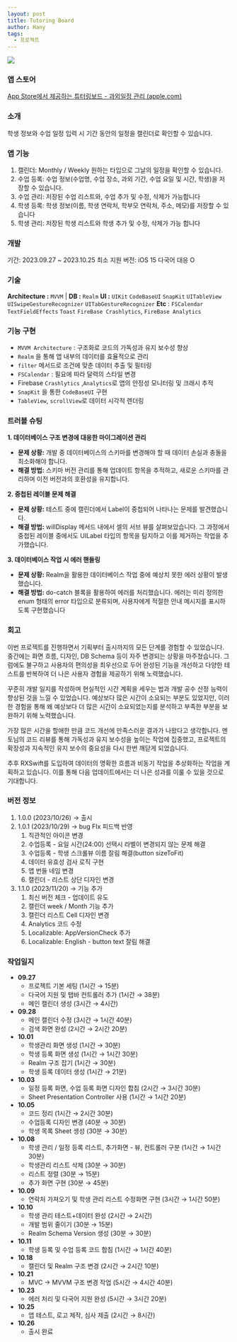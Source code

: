 ```yaml
---
layout: post
title: Tutoring Board
author: Hany
tags:
  - 프로젝트
---
```


![](https://i.imgur.com/qSTXe2y.png)

### **앱 스토어**
[App Store에서 제공하는 튜터링보드 - 과외일정 관리 (apple.com)](https://apps.apple.com/kr/app/%ED%8A%9C%ED%84%B0%EB%A7%81%EB%B3%B4%EB%93%9C-%EA%B3%BC%EC%99%B8%EC%9D%BC%EC%A0%95-%EA%B4%80%EB%A6%AC/id6470282118)

### **소개**
학생 정보와 수업 일정 입력 시 기간 동안의 일정을 캘린더로 확인할 수 있습니다.

### **앱 기능**
1. 캘린더: Monthly / Weekly 원하는 타입으로 그날의 일정을 확인할 수 있습니다. 
2. 수업 등록: 수업 정보(수업명, 수업 장소, 과외 기간, 수업 요일 및 시간, 학생)을 저장할 수 있습니다.
3. 수업 관리: 저장된 수업 리스트와, 수업 추가 및 수정, 삭제가 가능합니다
4. 학생 등록: 학생 정보(이름, 학생 연락처, 학부모 연락처, 주소, 메모)를 저장할 수 있습니다
5. 학생 관리: 저장된 학생 리스트와 학생 추가 및 수정, 삭제가 가능 합니다

### **개발**
기간: 2023.09.27 ~ 2023.10.25
최소 지원 버전: iOS 15
다국어 대응 O

### **기술**
**Architecture :** `MVVM`   | **DB :** `Realm`
**UI :** `UIKit` `CodeBaseUI` `SnapKit` `UITableView` `UISwipeGestureRecognizer` `UITabGestureRecognizer`
**Etc** : `FSCalendar` `TextFieldEffects` `Toast` `FireBase Crashlytics`, `FireBase Analytics`

### **기능 구현**
- `MVVM Architecture` : 구조화로 코드의 가독성과 유지 보수성 향상
- `Realm` 을 통해 앱 내부의 데이터를 효율적으로 관리
- `filter` 메서드로 조건에 맞춘 데이터 추출 및 필터링
- `FSCalendar` : 필요에 따라 달력의 스타일 변경
- Firebase `Crashlytics` ,`Analytics`로 앱의 안정성 모니터링 및 크래시 추적
- `SnapKit` 을 통한 `CodeBaseUI` 구현
- `TableView`, `scrollView`로 데이터 시각적 렌더링

### **트러블 슈팅**
**1. 데이터베이스 구조 변경에 대응한 마이그레이션 관리**
- **문제 상황:** 개발 중 데이터베이스의 스키마를 변경해야 할 때 데이터 손실과 충돌을 최소화해야 합니다.
- **해결 방법:** 스키마 버전 관리를 통해 업데이트 항목을 추적하고, 새로운 스키마를 관리하며 이전 버전과의 호환성을 유지합니다.

**2. 중첩된 레이블 문제 해결**
- **문제 상황:** 테스트 중에 캘린더에서 Label이 중첩되어 나타나는 문제를 발견했습니다.
- **해결 방법:** willDisplay 메서드 내에서 셀의 서브 뷰를 살펴보았습니다. 그 과정에서 중첩된 레이블 중에서도 UILabel 타입의 항목을 탐지하고 이를 제거하는 작업을 추가했습니다.

**3. 데이터베이스 작업 시 에러 핸들링**
- **문제 상황:** Realm을 활용한 데이터베이스 작업 중에 예상치 못한 에러 상황이 발생했습니다.
- **해결 방법:** do-catch 블록을 활용하여 에러를 처리했습니다. 에러는 미리 정의한 enum 형태의 error 타입으로 분류되며, 사용자에게 적절한 안내 메시지를 표시하도록 구현했습니다

### **회고**
이번 프로젝트를 진행하면서 기획부터 출시까지의 모든 단계를 경험할 수 있었습니다. 중간에는 화면 흐름, 디자인, DB Schema 등이 자주 변경되는 상황을 마주쳤습니다. 
그럼에도 불구하고 사용자의 편의성을 최우선으로 두어 완성된 기능을 개선하고 다양한 테스트를 반복하여 더 나은 사용자 경험을 제공하기 위해 노력했습니다.

꾸준히 개발 일지를 작성하며 현실적인 시간 계획을 세우는 법과 개발 공수 산정 능력이 향상된 것을 느낄 수 있었습니다.
예상보다 많은 시간이 소요되는 부분도 있었지만, 이러한 경험을 통해 왜 예상보다 더 많은 시간이 소요되었는지를 분석하고 부족한 부분을 보완하기 위해 노력했습니다.

가장 많은 시간을 할애한 만큼 코드 개선에 만족스러운 결과가 나왔다고 생각합니다.
멘토님의 코드 리뷰를 통해 가독성과 유지 보수성을 높이는 작업에 집중했고, 프로젝트의 확장성과 지속적인 유지 보수의 중요성을 다시 한번 깨닫게 되었습니다.

추후 RXSwift를 도입하여 데이터의 명확한 흐름과 비동기 작업을 추상화하는 작업을 계획하고 있습니다. 이를 통해 다음 업데이트에서는 더 나은 성과를 이룰 수 있을 것으로 기대합니다.

### **버전 정보**

1. 1.0.0 (2023/10/26) → 출시
2. 1.0.1 (2023/10/29) → bug FIx
    피드백 반영
    1. 직관적인 아이콘 변경
    2. 수업등록 - 요일 시간(24:00) 선택시 라벨이 변경되지 않는 문제 해결
    3. 수업등록 - 학생 스크롤뷰 이름 잘림 해결(button sizeToFit)
    4. 데이터 유효성 검사 로직 구현
    5. 앱 번들 네임 변경
    6. 캘린더 - 리스트 상단 디자인 변경
3. 1.1.0 (2023/11/20) → 기능 추가
    1. 최신 버전 체크 - 업데이트 유도
    2. 캘린더 week / Month 기능 추가
    3. 캘린더 리스트 Cell 디자인 변경
    4. Analytics 코드 수정
    5. Localizable: AppVersionCheck 추가
    6. Localizable: English - button text 잘림 해결

### **작업일지**

- **09.27**
    - 프로젝트 기본 세팅 (1시간 → 15분)
    - 다국어 지원 및 탭바 컨트롤러 추가 (1시간 → 38분)
    - 메인 캘린더 생성 (3시간 → 4시간)
- **09.28**
    - 메인 캘린더 수정 (3시간 → 1시간 40분)
    - 검색 화면 완성 (2시간 → 2시간 20분)
- **10.01**
    - 학생관리 화면 생성 (1시간 → 30분)
    - 학생 등록 화면 생성 (1시간 → 1시간 30분)
    - Realm 구조 잡기 (1시간 → 30분)
    - 학생 등록 데이터 생성 (1시간 → 21분)
- **10.03**
    - 일정 등록 화면, 수업 등록 화면 디자인 합침 (2시간 → 3시간 30분)
    - Sheet Presentation Controller 사용 (1시간 → 1시간 20분)
- **10.05**
    - 코드 정리 (1시간 → 2시간 30분)
    - 수업등록 디자인 변경 (40분 → 30분)
    - 학생 목록 Sheet 생성 (30분 → 30분)
- **10.08**
    - 학생 관리 / 일정 등록 리스트, 추가화면 - 뷰, 컨트롤러 구분 (1시간 → 1시간 30분)
    - 학생관리 리스트 삭제 (30분 → 30분)
    - 리스트 정렬 (30분 → 15분)
    - 추가 화면 구현 (30분 → 45분)
- **10.09**
    - 연락처 가져오기 및 학생 관리 리스트 수정화면 구현 (3시간 → 1시간 50분)
- **10.10**
    - 학생 관리 테스트+데이터 완성 (2시간 → 2시간)
    - 개발 범위 줄이기 (30분 → 15분)
    - Realm Schema Version 생성 (30분 → 30분)
- **10.11**
    - 학생 등록 및 수업 등록 코드 합침 (1시간 → 1시간 40분)
- **10.18**
    - 캘린더 및 Realm 구조 변경 (2시간 → 2시간 10분)
- **10.21**
    - MVC → MVVM 구조 변경 작업 (5시간 → 4시간 40분)
- **10.23**
    - 에러 처리 및 다국어 지원 완성 (5시간 → 3시간 20분)
- **10.25**
    - 앱 테스트, 로고 제작, 심사 제출 (2시간 → 8시간)
- **10.26**
    - 출시 완료